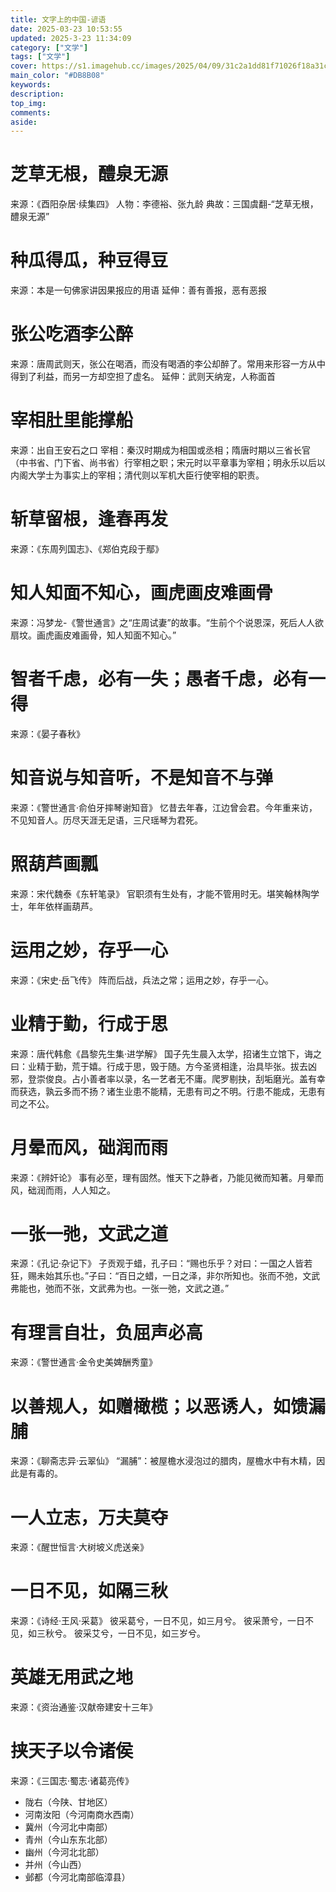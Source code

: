 ```yaml
---
title: 文字上的中国-谚语
date: 2025-03-23 10:53:55
updated: 2025-3-23 11:34:09
category: ["文学"]
tags: ["文学"]
cover: https://s1.imagehub.cc/images/2025/04/09/31c2a1dd81f71026f18a31c7848a08bb.md.webp
main_color: "#DB8B08"
keywords:
description:
top_img:
comments:
aside: 
---
```


# 芝草无根，醴泉无源
来源：《酉阳杂居·续集四》
人物：李德裕、张九龄
典故：三国虞翻-“芝草无根，醴泉无源”

# 种瓜得瓜，种豆得豆
来源：本是一句佛家讲因果报应的用语
延伸：善有善报，恶有恶报

# 张公吃酒李公醉
来源：唐周武则天，张公在喝酒，而没有喝酒的李公却醉了。常用来形容一方从中得到了利益，而另一方却空担了虚名。
延伸：武则天纳宠，人称面首

# 宰相肚里能撑船
来源：出自王安石之口
宰相：秦汉时期成为相国或丞相；隋唐时期以三省长官（中书省、门下省、尚书省）行宰相之职；宋元时以平章事为宰相；明永乐以后以内阁大学士为事实上的宰相；清代则以军机大臣行使宰相的职责。

# 斩草留根，逢春再发
来源：《东周列国志》、《郑伯克段于鄢》

# 知人知面不知心，画虎画皮难画骨
来源：冯梦龙-《警世通言》之“庄周试妻”的故事。“生前个个说恩深，死后人人欲扇坟。画虎画皮难画骨，知人知面不知心。”

# 智者千虑，必有一失；愚者千虑，必有一得
来源：《晏子春秋》

# 知音说与知音听，不是知音不与弹
来源：《警世通言·俞伯牙摔琴谢知音》
忆昔去年春，江边曾会君。今年重来访，不见知音人。历尽天涯无足语，三尺瑶琴为君死。

# 照葫芦画瓢
来源：宋代魏泰《东轩笔录》
官职须有生处有，才能不管用时无。堪笑翰林陶学士，年年依样画葫芦。

# 运用之妙，存乎一心
来源：《宋史·岳飞传》
阵而后战，兵法之常；运用之妙，存乎一心。

# 业精于勤，行成于思
来源：唐代韩愈《昌黎先生集·进学解》
国子先生晨入太学，招诸生立馆下，诲之曰：业精于勤，荒于嬉。行成于思，毁于随。方今圣贤相逢，治具毕张。拔去凶邪，登崇俊良。占小善者率以录，名一艺者无不庸。爬罗剔抉，刮垢磨光。盖有幸而获选，孰云多而不扬？诸生业患不能精，无患有司之不明。行患不能成，无患有司之不公。

# 月晕而风，础润而雨
来源：《辨奸论》
事有必至，理有固然。惟天下之静者，乃能见微而知著。月晕而风，础润而雨，人人知之。

# 一张一弛，文武之道
来源：《孔记·杂记下》
子贡观于蜡，孔子曰：“赐也乐乎？对曰：一国之人皆若狂，赐未始其乐也。”子曰：“百日之蜡，一日之泽，非尔所知也。张而不弛，文武弗能也，弛而不张，文武弗为也。一张一弛，文武之道。”

# 有理言自壮，负屈声必高
来源：《警世通言·金令史美婢酬秀童》

# 以善规人，如赠橄榄；以恶诱人，如馈漏脯
来源：《聊斋志异·云翠仙》
“漏脯”：被屋檐水浸泡过的腊肉，屋檐水中有木精，因此是有毒的。

# 一人立志，万夫莫夺
来源：《醒世恒言·大树坡义虎送亲》

# 一日不见，如隔三秋
来源：《诗经·王风·采葛》
彼采葛兮，一日不见，如三月兮。
彼采萧兮，一日不见，如三秋兮。
彼采艾兮，一日不见，如三岁兮。

# 英雄无用武之地
来源：《资治通鉴·汉献帝建安十三年》

# 挟天子以令诸侯
来源：《三国志·蜀志·诸葛亮传》
- 陇右（今陕、甘地区）
- 河南汝阳（今河南商水西南）
- 冀州（今河北中南部）
- 青州（今山东东北部）
- 幽州（今河北北部）
- 并州（今山西）
- 邺都（今河北南部临漳县）